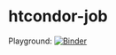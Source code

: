 # htcondor-job

Playground: [![Binder](https://mybinder.org/badge_logo.svg)](https://mybinder.org/v2/gh/JoshKarpel/htcondor-job/master?urlpath=lab/tree/playground.ipynb)
